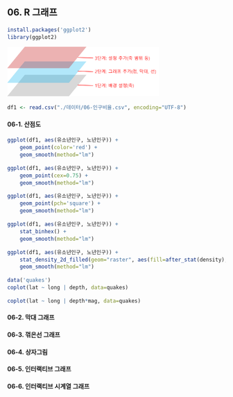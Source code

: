 ## 06. R 그래프

```r
install.packages('ggplot2')
library(ggplot2)
```

<img title="" src="./이미지/06layer.png" alt="" width="350">

```r
df1 <- read.csv("./데이터/06-인구비율.csv", encoding="UTF-8")
```

#### 06-1. 산점도

```r
ggplot(df1, aes(유소년인구, 노년인구)) +
    geom_point(color='red') +
    geom_smooth(method="lm")
```

```r
ggplot(df1, aes(유소년인구, 노년인구)) +
    geom_point(cex=0.75) +
    geom_smooth(method="lm")
```

```r
ggplot(df1, aes(유소년인구, 노년인구)) +
    geom_point(pch='square') +
    geom_smooth(method="lm")
```

```r
ggplot(df1, aes(유소년인구, 노년인구)) +
    stat_binhex() +
    geom_smooth(method="lm")
```

```r
ggplot(df1, aes(유소년인구, 노년인구)) +
    stat_density_2d_filled(geom="raster", aes(fill=after_stat(density), alpha=after_stat(density)), contour=FALSE)+
    geom_smooth(method="lm")
```

```r
data('quakes')
coplot(lat ~ long | depth, data=quakes)
```

```r
coplot(lat ~ long | depth*mag, data=quakes)
```

#### 06-2. 막대 그래프

#### 06-3. 꺾은선 그래프

#### 06-4. 상자그림

#### 06-5. 인터랙티브 그래프

#### 06-6. 인터랙티브 시계열 그래프